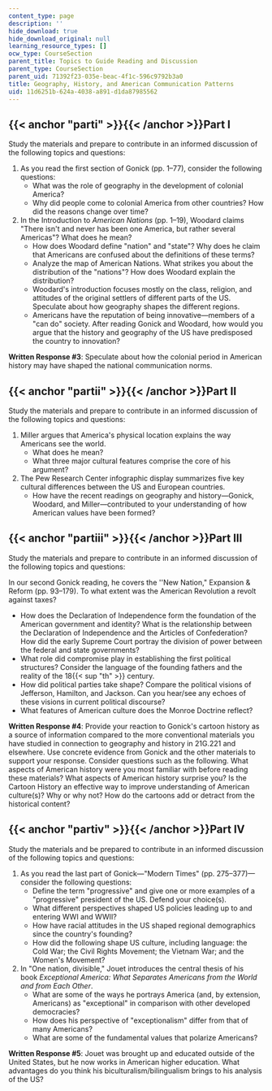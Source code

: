 ```yaml
---
content_type: page
description: ''
hide_download: true
hide_download_original: null
learning_resource_types: []
ocw_type: CourseSection
parent_title: Topics to Guide Reading and Discussion
parent_type: CourseSection
parent_uid: 71392f23-035e-beac-4f1c-596c9792b3a0
title: Geography, History, and American Communication Patterns
uid: 11d6251b-624a-4038-a891-d1da87985562
---
```


{{< anchor "parti" >}}{{< /anchor >}}Part I
-------------------------------------------

Study the materials and prepare to contribute in an informed discussion of the following topics and questions:

1.  As you read the first section of Gonick (pp. 1–77), consider the following questions:
    *   What was the role of geography in the development of colonial America?
    *   Why did people come to colonial America from other countries? How did the reasons change over time?
2.  In the Introduction to _American Nations_ (pp. 1–19), Woodard claims "There isn't and never has been one America, but rather several Americas"? What does he mean?
    *   How does Woodard define "nation" and "state"? Why does he claim that Americans are confused about the definitions of these terms?
    *   Analyze the map of American Nations. What strikes you about the distribution of the "nations"? How does Woodard explain the distribution? 
    *   Woodard's introduction focuses mostly on the class, religion, and attitudes of the original settlers of different parts of the US. Speculate about how geography shapes the different regions.
    *   Americans have the reputation of being innovative—members of a "can do" society. After reading Gonick and Woodard, how would you argue that the history and geography of the US have predisposed the country to innovation?

**Written Response #3**: Speculate about how the colonial period in American history may have shaped the national communication norms.

{{< anchor "partii" >}}{{< /anchor >}}Part II
---------------------------------------------

Study the materials and prepare to contribute in an informed discussion of the following topics and questions:

1.  Miller argues that America's physical location explains the way Americans see the world.
    *   What does he mean?
    *   What three major cultural features comprise the core of his argument?
2.  The Pew Research Center infographic display summarizes five key cultural differences between the US and European countries.
    *   How have the recent readings on geography and history—Gonick, Woodard, and Miller—contributed to your understanding of how American values have been formed?

{{< anchor "partiii" >}}{{< /anchor >}}Part III
-----------------------------------------------

Study the materials and prepare to contribute in an informed discussion of the following topics and questions:

In our second Gonick reading, he covers the ''New Nation," Expansion & Reform (pp. 93–179). To what extent was the American Revolution a revolt against taxes?

*   How does the Declaration of Independence form the foundation of the American government and identity? What is the relationship between the Declaration of Independence and the Articles of Confederation? How did the early Supreme Court portray the division of power between the federal and state governments?
*   What role did compromise play in establishing the first political structures? Consider the language of the founding fathers and the reality of the 18{{< sup "th" >}} century.
*   How did political parties take shape? Compare the political visions of Jefferson, Hamilton, and Jackson. Can you hear/see any echoes of these visions in current political discourse?
*   What features of American culture does the Monroe Doctrine reflect?

**Written Response #4**: Provide your reaction to Gonick's cartoon history as a source of information compared to the more conventional materials you have studied in connection to geography and history in 21G.221 and elsewhere. Use concrete evidence from Gonick and the other materials to support your response. Consider questions such as the following. What aspects of American history were you most familiar with before reading these materials? What aspects of American history surprise you? Is the Cartoon History an effective way to improve understanding of American culture(s)? Why or why not? How do the cartoons add or detract from the historical content?

{{< anchor "partiv" >}}{{< /anchor >}}Part IV
---------------------------------------------

Study the materials and be prepared to contribute in an informed discussion of the following topics and questions:

1.  As you read the last part of Gonick—"Modern Times" (pp. 275–377)—consider the following questions: 
    *   Define the term "progressive" and give one or more examples of a "progressive" president of the US. Defend your choice(s).
    *   What different perspectives shaped US policies leading up to and entering WWI and WWII?
    *   How have racial attitudes in the US shaped regional demographics since the country's founding?
    *   How did the following shape US culture, including language: the Cold War; the Civil Rights Movement; the Vietnam War; and the Women's Movement?
2.  In "One nation, divisible," Jouet introduces the central thesis of his book _Exceptional America: What Separates Americans from the World and from Each Other_.
    *   What are some of the ways he portrays America (and, by extension, Americans) as "exceptional" in comparison with other developed democracies?
    *   How does his perspective of "exceptionalism" differ from that of many Americans?
    *   What are some of the fundamental values that polarize Americans?

**Written Response #5**: Jouet was brought up and educated outside of the United States, but he now works in American higher education. What advantages do you think his biculturalism/bilingualism brings to his analysis of the US?
